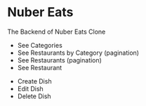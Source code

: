 # Nuber Eats

The Backend of Nuber Eats Clone

- See Categories
- See Restaurants by Category (pagination)
- See Restaurants (pagination)
- See Restaurant

* Create Dish
* Edit Dish
* Delete Dish
